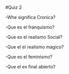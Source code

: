 #Quiz 2

 -Whe significa Cronica? 

 -Que es el franquismo?

 -Que es el realismo Social?

 -Que el el realismo magico? 

 -Que es el feminismo?

 -Que el es final abierto?


